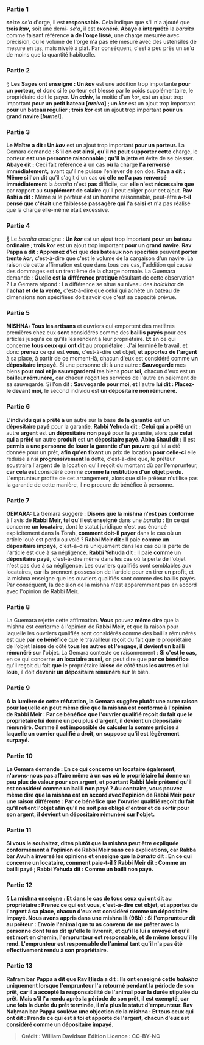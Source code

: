 
### Partie 1
<b>seize</b> <i>se'a</i> d'orge,</b> il est <b>responsable.</b> Cela indique que s'il n'a ajouté que <b>trois <i>kav</i>,</b> soit une demi- <i>se'a</i>, il est <b>exonéré. Abaye a interprété</b> la <i>baraita</i> comme faisant référence <b>à de l'orge lissé</b>, une charge mesurée avec précision, où le volume de l'orge n'a pas été mesuré avec des ustensiles de mesure en tas, mais nivelé à plat. Par conséquent, c'est à peu près un <i>se'a</i> de moins que la quantité habituelle.

### Partie 2
§ <b>Les Sages ont enseigné : Un <i>kav</i></b> est une addition trop importante <b>pour un porteur,</b> et donc si le porteur est blessé par le poids supplémentaire, le propriétaire doit le payer. <b>Un <i>adriv</i>,</b> la moitié d'un <i>kor</i>, est un ajout trop important <b>pour un petit bateau [<i>areiva</i>] ; un <i>kor</i></b> est un ajout trop important <b>pour</b> un <b>bateau régulier ; trois <i>kor</i></b> est un ajout trop important <b>pour un grand navire [<i>burnei</i>].</b>

### Partie 3
<b>Le Maître a dit : Un <i>kav</i></b> est un ajout trop important <b>pour un porteur.</b> La Gemara demande : <b>S'il en est ainsi, qu'il ne peut supporter cette</b> charge, le porteur <b>est une personne raisonnable ; qu'il la jette</b> et évite de se blesser. <b>Abaye dit :</b> Ceci fait référence <b>à</b> un cas <b>où</b> la charge <b>l'a renversé immédiatement,</b> avant qu'il ne puisse l'enlever de son dos. <b>Rava a dit : Même si l'on dit</b> qu'il s'agit d'un cas <b>où elle ne l'a pas renversé immédiatement</b> la <i>baraita</i> n'est <b>pas</b> difficile, car <b>elle n'est nécessaire que</b> par rapport au <b>supplément de salaire</b> qu'il peut exiger pour cet ajout. <b>Rav Ashi a dit :</b> Même si le porteur est un homme raisonnable, peut-être <b>a-t-il pensé que c'était</b> une <b>faiblesse passagère qui l'a saisi</b> et n'a pas réalisé que la charge elle-même était excessive.

### Partie 4
§ Le <i>baraita</i> enseigne : <b>Un <i>kor</i></b> est un ajout trop important <b>pour</b> un <b>bateau ordinaire ; trois <i>kor</i></b> est un ajout trop important <b>pour un grand navire. Rav Pappa a dit : Apprenez d'ici</b> que <b>des bateaux non spécifiés</b> peuvent <b>porter trente <i>kor</i>,</b> c'est-à-dire que c'est le volume de la cargaison d'un navire. La raison de cette affirmation est que dans tous ces cas, l'addition qui cause des dommages est un trentième de la charge normale. La Guemara demande : <b>Quelle est la</b> <b>différence pratique</b> résultant de cette observation ? La Gemara répond : La différence se situe au niveau des <i>halakhot</i> <b>de l'achat et de la vente,</b> c'est-à-dire que celui qui achète un bateau de dimensions non spécifiées doit savoir que c'est sa capacité prévue.

### Partie 5
<strong>MISHNA:</strong> <b>Tous les artisans</b> et ouvriers qui emportent des matières premières chez eux <b>sont</b> considérés comme des <b>baillis payés</b> pour ces articles jusqu'à ce qu'ils les rendent à leur propriétaire. <b>Et</b> en ce qui concerne <b>tous ceux qui ont dit</b> au propriétaire : J'ai terminé le travail, et donc <b>prenez</b> ce qui est <b>vous,</b> c'est-à-dire cet objet, <b>et apportez de l'argent</b> à sa place, à partir de ce moment-là, chacun d'eux est considéré comme <b>un dépositaire impayé.</b> Si une personne dit à une autre : <b>Sauvegarde</b> mes biens <b>pour moi et je sauvegarderai</b> tes biens <b>pour toi,</b> chacun d'eux est un <b>bailleur rémunéré,</b> car chacun reçoit les services de l'autre en paiement de sa sauvegarde. Si l'on dit : <b>Sauvegarde pour moi, et</b> l'autre <b>lui dit : Placez-le devant moi,</b> le second individu est <b>un dépositaire non rémunéré.</b>

### Partie 6
<b>L'individu qui a prêté à</b> un autre sur la base <b>de la garantie</b> est <b>un dépositaire payé</b> pour la garantie. <b>Rabbi Yehuda dit : Celui qui a prêté</b> un autre <b>argent</b> est <b>un dépositaire non payé</b> pour la garantie, alors que <b>celui qui a prêté</b> un autre <b>produit</b> est <b>un dépositaire payé. Abba Shaul dit :</b> Il est <b>permis</b> à <b>une personne de louer la garantie d'un pauvre</b> qui lui a été donnée pour un prêt, <b>afin qu'en fixant</b> un prix de location <b>pour celle-ci</b> elle réduise ainsi <b>progressivement</b> la dette, c'est-à-dire que, le prêteur soustraira l'argent de la location qu'il reçoit du montant dû par l'emprunteur, <b>car cela est</b> considéré comme <b>comme la restitution d'un objet perdu.</b> L'emprunteur profite de cet arrangement, alors que si le prêteur n'utilise pas la garantie de cette manière, il ne procure de bénéfice à personne.

### Partie 7
<strong>GEMARA:</strong> La Gemara suggère : <b>Disons que la mishna n'est pas conforme</b> à l'avis de <b>Rabbi Meir, tel qu'il est enseigné</b> dans une <i>baraita</i> : En ce qui concerne <b>un locataire,</b> dont le statut juridique n'est pas énoncé explicitement dans la Torah, <b>comment doit-il payer</b> dans le cas où un article loué est perdu ou volé ? <b>Rabbi Meir dit :</b> Il paie <b>comme un dépositaire impayé,</b> c'est-à-dire uniquement dans les cas où la perte de l'article est due à sa négligence. <b>Rabbi Yehuda dit :</b> Il paie <b>comme un dépositaire payé,</b> c'est-à-dire même dans les cas où la perte de l'objet n'est pas due à sa négligence. Les ouvriers qualifiés sont semblables aux locataires, car ils prennent possession de l'article pour en tirer un profit, et la mishna enseigne que les ouvriers qualifiés sont comme des baillis payés. Par conséquent, la décision de la mishna n'est apparemment pas en accord avec l'opinion de Rabbi Meir.

### Partie 8
La Guemara rejette cette affirmation. <b>Vous</b> pouvez <b>même dire</b> que la mishna est conforme à l'opinion de <b>Rabbi Meir,</b> et que la raison pour laquelle les ouvriers qualifiés sont considérés comme des baillis rémunérés est que <b>par ce bénéfice</b> que le travailleur reçoit du fait <b>que</b> le propriétaire de l'objet <b>laisse</b> de côté <b>tous les autres et l'engage, il devient un bailli rémunéré sur</b> l'objet. La Gemara conteste ce raisonnement : <b>Si c'est le cas,</b> en ce qui concerne <b>un locataire aussi,</b> on peut dire que <b>par ce bénéfice</b> qu'il reçoit du fait <b>que</b> le propriétaire <b>laisse</b> de côté <b>tous les autres et lui loue, il</b> doit <b>devenir un dépositaire rémunéré sur</b> le bien.

### Partie 9
<b>A la lumière de cette réfutation, la Gemara suggère plutôt une autre raison pour laquelle <b>on</b> peut <b>même dire</b> que la mishna est conforme à l'opinion de <b>Rabbi Meir : Par ce bénéfice que</b> l'ouvrier qualifié reçoit du fait <b>que</b> le propriétaire lui <b>donne un peu plus</b> d'argent, <b>il devient un dépositaire rémunéré.</b> Comme il est impossible de calculer la somme précise à laquelle un ouvrier qualifié a droit, on suppose qu'il est légèrement surpayé.

### Partie 10
La Gemara demande : En ce qui concerne <b>un locataire également, n'avons-nous pas affaire</b> même <b>à un cas où</b> le propriétaire lui <b>donne un peu plus de valeur</b> pour son argent, et pourtant Rabbi Meir prétend qu'il est considéré comme un bailli non payé ? <b>Au contraire, vous</b> pouvez <b>même dire</b> que la mishna est en accord avec l'opinion de <b>Rabbi Meir</b> pour une raison différente : <b>Par ce bénéfice</b> que l'ouvrier qualifié reçoit du fait <b>qu'il retient</b> l'objet <b>afin qu'il ne soit pas obligé d'entrer et de sortir pour</b> son <b>argent, il devient un dépositaire rémunéré sur</b> l'objet.

### Partie 11
<b>Si vous le souhaitez, dites</b> plutôt que la mishna peut être expliquée conformément à l'opinion de Rabbi Meir sans ces explications, <b>car Rabba bar Avuh a inversé</b> les opinions <b>et enseigne</b> que la <i>baraita</i> dit : En ce qui concerne <b>un locataire, comment paie-t-il ? Rabbi Meir dit : Comme un bailli payé ; Rabbi Yehuda dit : Comme un bailli non payé.</b>

### Partie 12
§ La mishna enseigne : <b>Et</b> dans le cas de <b>tous ceux qui ont dit</b> au propriétaire : <b>Prenez</b> ce qui est <b>vous,</b> c'est-à-dire cet objet, <b>et apportez de l'argent</b> à sa place, chacun d'eux est considéré comme <b>un dépositaire impayé. Nous avons appris</b> dans une mishna <b>là</b> (98b) : Si l'<b>emprunteur dit au</b> prêteur : <b>Envoie</b> l'animal que tu as convenu de me prêter avec la personne dont tu as dit qu'elle le livrerait, <b>et qu'il le lui a envoyé</b> <b>et qu'il est mort</b> en chemin, l'emprunteur est <b>responsable, et de même lorsqu'il le rend.</b> L'emprunteur est responsable de l'animal tant qu'il n'a pas été effectivement rendu à son propriétaire.

### Partie 13
<b>Rafram bar Pappa a dit</b> que <b>Rav Ḥisda a dit : Ils ont enseigné</b> cette <i>halakha</i> <b>uniquement lorsque</b> l'emprunteur l'a <b>retourné pendant la période de son prêt,</b> car il a accepté la responsabilité de l'animal pour la durée stipulée du prêt. <b>Mais</b> s'il l'a rendu <b>après la période de son prêt,</b> il est <b>exempté,</b> car une fois la durée du prêt terminée, il n'a plus le statut d'emprunteur. <b>Rav Naḥman bar Pappa soulève une objection</b> de la mishna : <b>Et tous ceux qui ont dit : Prends</b> ce qui est <b>à toi et apporte de l'argent,</b> chacun d'eux est considéré comme <b>un dépositaire impayé.</b>

>Crédit : William Davidson Edition
>Licence : CC-BY-NC